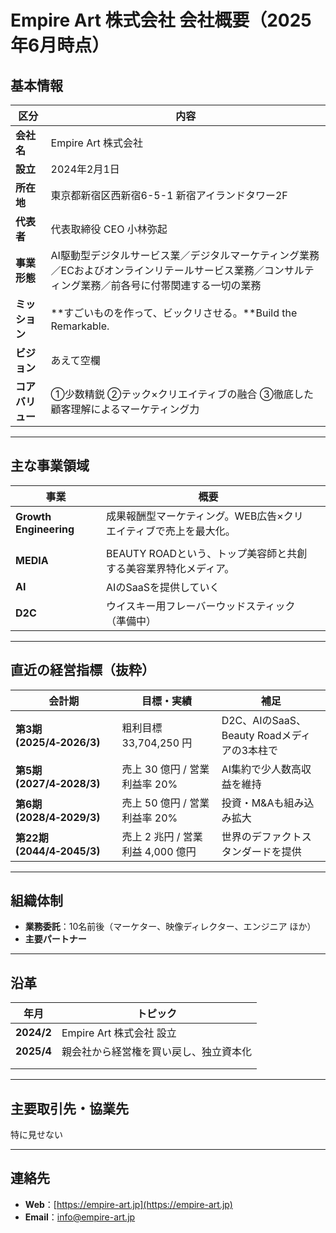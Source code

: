# Empire Art 株式会社 会社概要（2025年6月時点）

## 基本情報

| 区分         | 内容                                                                           |
| ---------- | ---------------------------------------------------------------------------- |
| **会社名**    | Empire Art 株式会社                                                              |
| **設立**     | 2024年2月1日                                                                    |
| **所在地**    | 東京都新宿区西新宿6-5-1 新宿アイランドタワー2F                                                  |
| **代表者**    | 代表取締役 CEO 小林弥起                                                               |
| **事業形態**   | AI駆動型デジタルサービス業／デジタルマーケティング業務／ECおよびオンラインリテールサービス業務／コンサルティング業務／前各号に付帯関連する一切の業務 |
| **ミッション**  | \*\*すごいものを作って、ビックリさせる。\*\*Build the Remarkable.                              |
| **ビジョン**   | あえて空欄                                                                        |
| **コアバリュー** | ①少数精鋭 ②テック×クリエイティブの融合 ③徹底した顧客理解によるマーケティング力                                   |

---

## 主な事業領域

| 事業                     | 概要                                      |                        |
| ---------------------- | --------------------------------------- | ---------------------- |
| **Growth Engineering** | 成果報酬型マーケティング。WEB広告×クリエイティブで売上を最大化。      |                        |
|                        |                                         |                        |
| **MEDIA**              | BEAUTY ROADという、トップ美容師と共創する美容業界特化メディア。                  |                        |
| **AI**                 | AIのSaaSを提供していく |
| **D2C**                 | ウイスキー用フレーバーウッドスティック（準備中） |

---

## 直近の経営指標（抜粋）

| 会計期                      | 目標・実績                   | 補足                      |
| ------------------------ | ----------------------- | ----------------------- |
| **第3期 (2025/4‑2026/3)**  | 粗利目標 33,704,250 円       | D2C、AIのSaaS、Beauty Roadメディアの3本柱で |
| **第5期 (2027/4‑2028/3)**  | 売上 30 億円 / 営業利益率 20%    | AI集約で少人数高収益を維持          |
| **第6期 (2028/4‑2029/3)**  | 売上 50 億円 / 営業利益率 20%    | 投資・M\&Aも組み込み拡大          |
| **第22期 (2044/4‑2045/3)** | 売上 2 兆円 / 営業利益 4,000 億円 | 世界のデファクトスタンダードを提供       |

---

## 組織体制

* **業務委託**：10名前後（マーケター、映像ディレクター、エンジニア ほか）
* **主要パートナー**


---

## 沿革

| 年月         | トピック                                  |
| ---------- | ------------------------------------- |
| **2024/2** | Empire Art 株式会社 設立 |
| **2025/4** | 親会社から経営権を買い戻し、独立資本化                        |
|            |                                       |
|            |                                       |

---

## 主要取引先・協業先

特に見せない

---

## 連絡先

* **Web**：[https://empire-art.jp](https://empire-art.jp)
* **Email**：[info@empire-art.jp](mailto:info@empire-art.jp)